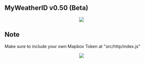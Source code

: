 ## MyWeatherID v0.50 (Beta)

<p align="center">
  <img src="https://i.ibb.co/mHJwjgJ/my-Weather-ID-UI.jpg" />
</p>

## Note

Make sure to include your own Mapbox Token at "src/http/index.js"

<p align="center">
  <img src="https://i.ibb.co/CnNbw4q/Capture.png" />
</p>
